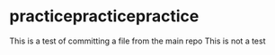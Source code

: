 # practicepracticepractice

This is a test of committing a file from the main repo
This is not a test
